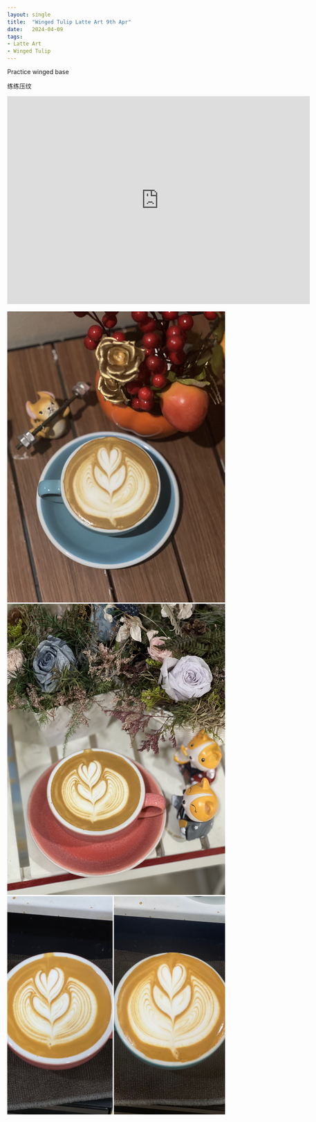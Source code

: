 ```yaml
---
layout: single
title:  "Winged Tulip Latte Art 9th Apr"
date:   2024-04-09
tags:
- Latte Art
- Winged Tulip
---
```



Practice winged base

练练压纹



<div class="embed-container">
  <iframe
      src="https://www.youtube.com/embed/hmVZxFjui8I"
      width="700"
      height="480"
      frameborder="0"
      allowfullscreen="true">
  </iframe>
</div>


![](/assets/img/2024/04/09/IMG_5342.jpg)
![](/assets/img/2024/04/09/IMG_5323.jpg)
![](/assets/img/2024/04/09/2wings.JPG)

